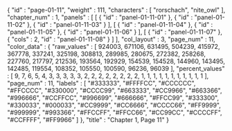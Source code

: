 {
  "id" : "page-01-11",
  "weight" : 111,
  "characters" : [
    "rorschach",
    "nite_owl"
  ],
  "chapter_num" : 1,
  "panels" : [
    [
      {
        "id" : "panel-01-11-01"
      },
      {
        "id" : "panel-01-11-02"
      },
      {
        "id" : "panel-01-11-03"
      }
    ],
    [
      {
        "id" : "panel-01-11-04"
      },
      {
        "id" : "panel-01-11-05"
      },
      {
        "id" : "panel-01-11-06"
      }
    ],
    [
      {
        "id" : "panel-01-11-07"
      },
      {
        "cols" : 2,
        "id" : "panel-01-11-08"
      }
    ]
  ],
  "col_layout" : 3,
  "page_num" : 11,
  "color_data" : {
    "raw_values" : [
      924003,
      671106,
      631495,
      504239,
      415972,
      367778,
      337241,
      325198,
      308813,
      289985,
      280675,
      272382,
      258268,
      227760,
      217797,
      212536,
      193564,
      192929,
      154539,
      154528,
      144960,
      143495,
      142485,
      119554,
      108352,
      105550,
      100590,
      96236,
      96039
    ],
    "percent_values" : [
      9,
      7,
      6,
      5,
      4,
      3,
      3,
      3,
      3,
      3,
      2,
      2,
      2,
      2,
      2,
      2,
      2,
      2,
      1,
      1,
      1,
      1,
      1,
      1,
      1,
      1,
      1,
      1,
      1
    ],
    "page_num" : 11,
    "labels" : [
      "#333333",
      "#FFFFCC",
      "#CCCCCC",
      "#FFCCCC",
      "#330000",
      "#CCCC99",
      "#663333",
      "#CC9966",
      "#663366",
      "#996666",
      "#CCFFCC",
      "#996699",
      "#666666",
      "#FFCC99",
      "#333300",
      "#330033",
      "#000033",
      "#CC9999",
      "#CC6666",
      "#CCCC66",
      "#FF9999",
      "#999999",
      "#993366",
      "#FFCCFF",
      "#FFCC66",
      "#CC99CC",
      "#CCCCFF",
      "#CCFFFF",
      "#FF9966"
    ]
  },
  "title" : "Chapter 1, Page 11"
}

